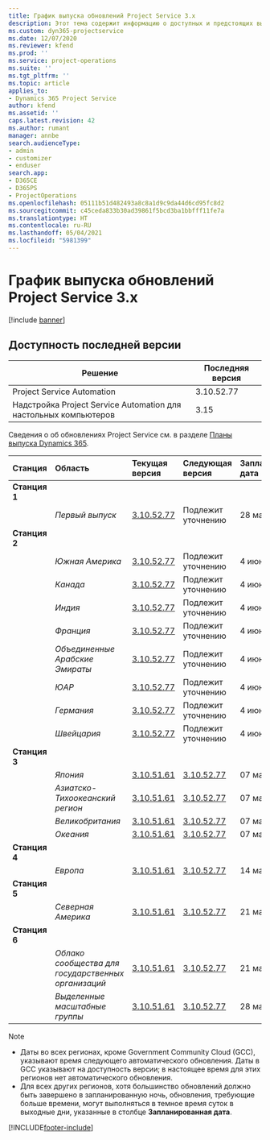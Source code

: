 ```yaml
---
title: График выпуска обновлений Project Service 3.x
description: Этот тема содержит информацию о доступных и предстоящих выпусках Dynamics 365 Project Service Automation.
ms.custom: dyn365-projectservice
ms.date: 12/07/2020
ms.reviewer: kfend
ms.prod: ''
ms.service: project-operations
ms.suite: ''
ms.tgt_pltfrm: ''
ms.topic: article
applies_to:
- Dynamics 365 Project Service
author: kfend
ms.assetid: ''
caps.latest.revision: 42
ms.author: rumant
manager: annbe
search.audienceType:
- admin
- customizer
- enduser
search.app:
- D365CE
- D365PS
- ProjectOperations
ms.openlocfilehash: 05111b51d482493a8c8a1d9c9da44d6cd95fc8d2
ms.sourcegitcommit: c45ceda833b30ad39861f5bcd3ba1bbfff11fe7a
ms.translationtype: HT
ms.contentlocale: ru-RU
ms.lasthandoff: 05/04/2021
ms.locfileid: "5981399"
---
```

# <a name="update-release-schedule-for-project-service-3x"></a>График выпуска обновлений Project Service 3.x

[!include [banner](../includes/psa-now-project-operations.md)]

## <a name="latest-version-availability"></a>Доступность последней версии

| Решение  | Последняя версия |
|-------|----|
| Project Service Automation    | 3.10.52.77 |
| Надстройка Project Service Automation для настольных компьютеров                | 3.15          |

Сведения о об обновлениях Project Service см. в разделе [Планы выпуска Dynamics 365](/dynamics365/release-plans/). 

| Станция  | Область | Текущая версия | Следующая версия |  Запланированная дата
| :---   | :---   | :---   | :---   |:---   |         
|<strong>Станция 1</strong> | |  |  | |
| | <i>Первый выпуск</i> | [3.10.52.77](whats-new-ur-31.md) | Подлежит уточнению | 28 мая 2021 г.
|<strong>Станция 2</strong> | |  |  | |
| | <i>Южная Америка</i> | [3.10.52.77](whats-new-ur-31.md) | Подлежит уточнению | 4 июня 2021 г.
| | <i>Канада</i> | [3.10.52.77](whats-new-ur-31.md) | Подлежит уточнению | 4 июня 2021 г.
| | <i>Индия</i> | [3.10.52.77](whats-new-ur-31.md) | Подлежит уточнению | 4 июня 2021 г.
| | <i>Франция</i> | [3.10.52.77](whats-new-ur-31.md) | Подлежит уточнению | 4 июня 2021 г.
| | <i>Объединенные Арабские Эмираты</i> | [3.10.52.77](whats-new-ur-31.md) | Подлежит уточнению | 4 июня 2021 г.
| | <i>ЮАР</i> | [3.10.52.77](whats-new-ur-31.md) | Подлежит уточнению | 4 июня 2021 г.
| | <i>Германия</i> | [3.10.52.77](whats-new-ur-31.md) | Подлежит уточнению | 4 июня 2021 г.
| | <i>Швейцария</i> | [3.10.52.77](whats-new-ur-31.md) | Подлежит уточнению | 4 июня 2021 г.
|<strong>Станция 3</strong> | |  |  | |
| | <i>Япония</i> | [3.10.51.61](whats-new-ur-30.md) | [3.10.52.77](whats-new-ur-31.md) | 07 мая 2021 г.
| | <i>Азиатско-Тихоокеанский регион</i> | [3.10.51.61](whats-new-ur-30.md) | [3.10.52.77](whats-new-ur-31.md) | 07 мая 2021 г.
| | <i>Великобритания</i> | [3.10.51.61](whats-new-ur-30.md) | [3.10.52.77](whats-new-ur-31.md) | 07 мая 2021 г.
| | <i>Океания</i> | [3.10.51.61](whats-new-ur-30.md) | [3.10.52.77](whats-new-ur-31.md) | 07 мая 2021 г.
|<strong>Станция 4</strong> | |  |  | |
| | <i>Европа</i> | [3.10.51.61](whats-new-ur-30.md) | [3.10.52.77](whats-new-ur-31.md) | 14 мая 2021 г.
|<strong>Станция 5</strong> | |  |  | |
| | <i>Северная Америка</i> | [3.10.51.61](whats-new-ur-30.md) | [3.10.52.77](whats-new-ur-31.md) | 21 мая 2021 г.
|<strong>Станция 6</strong> | |  |  | |
| | <i>Облако сообщества для государственных организаций</i> | [3.10.51.61](whats-new-ur-30.md) | [3.10.52.77](whats-new-ur-31.md) | 21 мая 2021 г.
| | <i>Выделенные масштабные группы</i> | [3.10.51.61](whats-new-ur-30.md) | [3.10.52.77](whats-new-ur-31.md) | 28 мая 2021 г.

>[!Note]
> - Даты во всех регионах, кроме Government Community Cloud (GCC), указывают время следующего автоматического обновления. Даты в GCC указывают на доступность версии; в настоящее время для этих регионов нет автоматического обновления.
> - Для всех других регионов, хотя большинство обновлений должно быть завершено в запланированную ночь, обновления, требующие больше времени, могут выполняться в темное время суток в выходные дни, указанные в столбце **Запланированная дата**.


[!INCLUDE[footer-include](../includes/footer-banner.md)]

